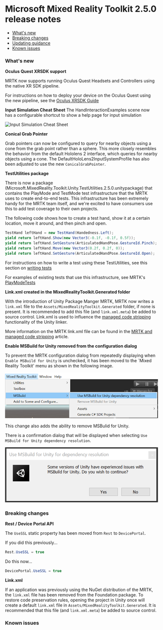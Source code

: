 # Microsoft Mixed Reality Toolkit 2.5.0 release notes

- [What's new](#whats-new)
- [Breaking changes](#breaking-changes)
- [Updating guidance](Updating.md#upgrading-to-a-new-version-of-mrtk)
- [Known issues](#known-issues)

### What's new

**Oculus Quest XRSDK support**

MRTK now supports running Oculus Quest Headsets and Controllers using the native XR SDK pipeline.

For instructions on how to deploy your device on the Oculus Quest using the new pipeline, see the [Oculus XRSDK Guide](CrossPlatform/OculusQuestMRTK.md)

**Input Simulation Cheat Sheet**
The HandInteractionExamples scene now has a configurable shortcut to show a help page for input simulation

![Input Simulation Cheat Sheet](https://user-images.githubusercontent.com/39840334/86066480-13637f00-ba27-11ea-8814-d222d548f684.gif)

**Conical Grab Pointer**

Grab pointers can now be configured to query for nearby objects using a cone from the grab point rather than a sphere. This more closely resembles the behavior from the default Hololens 2
interface, which queries for nearby objects using a cone. The DefaultHoloLens2InputSystemProfile has also been adjusted to use the new `ConicalGrabPointer`.

**TestUtilities package**

There is now a package (Microsoft.MixedReality.Toolkit.Unity.TestUtilities.2.5.0.unitypackage) that contains the
PlayMode and TestMode test infrastructure that the MRTK uses to create end-to-end tests. This infrastructure has
been extremely handy for the MRTK team itself, and we're excited to have consumers use this to add test coverage
to their own projects.

The following code shows how to create a test hand, show it at a certain location, move it around, and then
pinch and open.

```csharp
TestHand leftHand = new TestHand(Handedness.Left);
yield return leftHand.Show(new Vector3(-0.1f, -0.1f, 0.5f));
yield return leftHand.SetGesture(ArticulatedHandPose.GestureId.Pinch);
yield return leftHand.Move(new Vector3(0.2f, 0.2f, 0));
yield return leftHand.SetGesture(ArticulatedHandPose.GestureId.Open);
```

For instructions on how to write a test using these TestUtilities, see this section on
[writing tests](Contributing/UnitTests.md#writing-tests)

For examples of existing tests that use this infrastructure, see MRTK's [PlayModeTests](https://github.com/microsoft/MixedRealityToolkit-Unity/tree/mrtk_development/Assets/MRTK/Tests/PlayModeTests)

**Link.xml created in the MixedRealityToolkit.Generated folder**

With the introduction of Unity Package Manger MRTK, MRTK now writes a `link.xml` file to the `Assets/MixedRealityToolkit.Generated` folder, if none is present. It is recommended to add this file (and `link.xml.meta`) be added to source control. Link.xml is used to influence the [managed code stripping](https://docs.unity3d.com/Manual/ManagedCodeStripping.html#LinkXML) functionality of the Unity linker.

More information on the MRTK link.xml file can be found in the [MRTK and managed code stripping](MRTK_and_managed_code_stripping.md) article.

**Enable MSBuild for Unity removed from the configuration dialog**

To prevent the MRTK configuration dialog from repeatedly displaying when `Enable MSBuild for Unity` is unchecked, it has been moved to the `Mixed Reality Toolkit' menu as shown in the following image.

![MSBuild for Unity menu items](Images/ConfigurationDialog/MSB4UMenuItems.png)

This change also adds the ability to remove MSBulid for Unity.

There is a confirmation dialog that will be displayed when selecting `Use MSBuild for Unity dependency resolution`.

![MSBuild for Unity confirmation](Images/ConfigurationDialog/EnableMSB4UPrompt.png)

### Breaking changes

**Rest / Device Portal API**

The `UseSSL` static property has been moved from `Rest` to `DevicePortal`.

If you did this previously...

```csharp
Rest.UseSSL = true
```

Do this now...

```csharp
DevicePortal.UseSSL = true
```

**Link.xml**

If an application was previously using the NuGet distribution of the MRTK, the `link.xml` file has been removed from the Foundation package. To restore code preservation rules, opening the project in Unity once will create a default `link.xml` file in `Assets/MixedRealityToolkit.Generated`. It is recommended that this file (and `link.xml.meta`) be added to source control.

### Known issues
